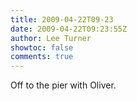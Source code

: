 ```yaml
---
title: 2009-04-22T09-23
date: 2009-04-22T09:23:55Z
author: Lee Turner
showtoc: false
comments: true
---
```


Off to the pier with Oliver.

